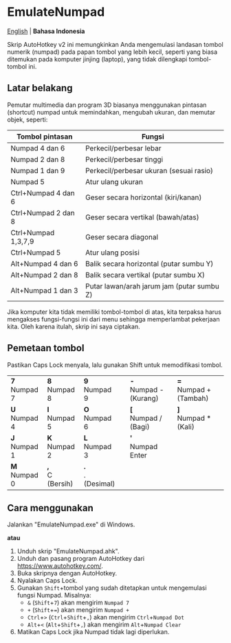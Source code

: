 # EmulateNumpad

[English](README.md) | **Bahasa Indonesia**

Skrip AutoHotkey v2 ini memungkinkan Anda mengemulasi landasan tombol numerik (numpad) pada papan tombol yang lebih kecil, seperti yang biasa ditemukan pada komputer jinjing (laptop), yang tidak dilengkapi tombol-tombol ini.

## Latar belakang
Pemutar multimedia dan program 3D biasanya menggunakan pintasan (shortcut) numpad untuk memindahkan, mengubah ukuran, dan memutar objek, seperti:

| Tombol pintasan     | Fungsi                                    |
| ------------------- | ----------------------------------------- |
| Numpad 4 dan 6      | Perkecil/perbesar lebar                   |
| Numpad 2 dan 8      | Perkecil/perbesar tinggi                  |
| Numpad 1 dan 9      | Perkecil/perbesar ukuran (sesuai rasio)   |
| Numpad 5            | Atur ulang ukuran                         |
| Ctrl+Numpad 4 dan 6 | Geser secara horizontal (kiri/kanan)      |
| Ctrl+Numpad 2 dan 8 | Geser secara vertikal (bawah/atas)        |
| Ctrl+Numpad 1,3,7,9 | Geser secara diagonal                     |
| Ctrl+Numpad 5       | Atur ulang posisi                         |
| Alt+Numpad 4 dan 6  | Balik secara horizontal (putar sumbu Y)   |
| Alt+Numpad 2 dan 8  | Balik secara vertikal (putar sumbu X)     |
| Alt+Numpad 1 dan 3  | Putar lawan/arah jarum jam (putar sumbu Z)|

Jika komputer kita tidak memiliki tombol-tombol di atas, kita terpaksa harus mengakses fungsi-fungsi ini dari menu sehingga memperlambat pekerjaan kita. Oleh karena itulah, skrip ini saya ciptakan.

## Pemetaan tombol

Pastikan Caps Lock menyala, lalu gunakan Shift untuk memodifikasi tombol.

|||||||
|---|---|---|---|---|--|
| **7**<br>Numpad 7 | **8**<br>Numpad 8 | **9**<br>Numpad 9 | | **-**<br>Numpad - (Kurang) | **=**<br>Numpad + (Tambah)  |
| **U**<br>Numpad 4 | **I**<br>Numpad 5 | **O**<br>Numpad 6 | | **[**<br>Numpad / (Bagi) | **]**<br>Numpad * (Kali) |
| **J**<br>Numpad 1 | **K**<br>Numpad 2 | **L**<br>Numpad 3 | | **'**<br>Numpad Enter |  |
| **M**<br>Numpad 0 | **,**<br>C (Bersih) | **.**<br>. (Desimal) |

## Cara menggunakan

Jalankan "EmulateNumpad.exe" di Windows.

**atau**

1. Unduh skrip "EmulateNumpad.ahk".
2. Unduh dan pasang program AutoHotkey dari https://www.autohotkey.com/.
3. Buka skripnya dengan AutoHotkey.
4. Nyalakan Caps Lock.
5. Gunakan `Shift`+tombol yang sudah ditetapkan untuk mengemulasi fungsi Numpad. Misalnya:
   - `&` (`Shift`+`7`) akan mengirim `Numpad 7`
   - `+` (`Shift`+`=`) akan mengirim `Numpad +`
   - `Ctrl`+`>` (`Ctrl`+`Shift`+`,`) akan mengirim `Ctrl`+`Numpad Dot`
   - `Alt`+`<` (`Alt`+`Shift`+`,`) akan mengirim `Alt`+`Numpad Clear`
6. Matikan Caps Lock jika Numpad tidak lagi diperlukan.
